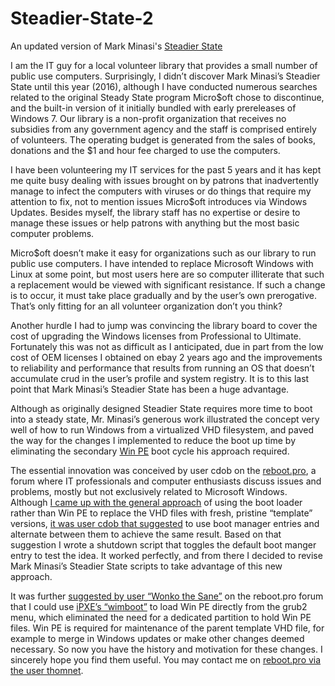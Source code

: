 # Steadier-State-2
An updated version of Mark Minasi's [Steadier State](http://www.steadierstate.com/)

I am the IT guy for a local volunteer library that provides a small number of public use computers. 
Surprisingly, I didn’t discover Mark Minasi’s Steadier State until this year (2016), although I have 
conducted numerous searches related to the original Steady State program Micro$oft chose to discontinue, 
and the built-in version of it initially bundled with early prereleases of Windows 7. 
Our library is a non-profit organization that receives no subsidies from any government agency and the staff
is comprised entirely of volunteers.  The operating budget is generated from the sales of books, donations 
and the $1 and hour fee charged to use the computers.

I have been volunteering my IT services for the past 5 years and it has kept me quite busy dealing with 
issues brought on by patrons that inadvertently manage to infect the computers with viruses or do things 
that require my attention to fix, not to mention issues Micro$oft introduces via Windows Updates. Besides
myself, the library staff has no expertise or desire to manage these issues or help patrons with anything 
but the most basic computer problems.

Micro$oft doesn’t make it easy for organizations such as our library to run public use computers. I have 
intended to replace Microsoft Windows with Linux at some point, but most users here are so computer 
illiterate that such a replacement would be viewed with significant resistance.  If such a change is
to occur, it must take place gradually and by the user’s own prerogative. That’s only fitting for an all
volunteer organization don’t you think?

Another hurdle I had to jump was convincing the library board to cover the cost of upgrading the Windows 
licenses from Professional to Ultimate. Fortunately this was not as difficult as I anticipated, due in part 
from the low cost of OEM licenses I obtained on ebay 2 years ago and the improvements to reliability and 
performance that results from running an OS that doesn’t accumulate crud in the user’s profile and system 
registry.  It is to this last point that Mark Minasi’s Steadier State has been a huge advantage. 

Although as originally designed Steadier State requires more time to boot into a steady state, 
Mr. Minasi’s generous work illustrated the concept very well of how to run Windows from a virtualized VHD filesystem, 
and paved the way for the changes I implemented to reduce the boot up time by eliminating the secondary 
[Win PE](https://en.wikipedia.org/wiki/Windows_Preinstallation_Environment) boot cycle his approach required. 

The essential innovation was conceived by user cdob on the [reboot.pro](http://reboot.pro/), 
a forum where IT professionals and computer enthusiasts discuss issues and problems, mostly but not
exclusively related to Microsoft Windows. Although [I came up with the general approach](http://reboot.pro/topic/21148-boot-vhd-or-winpe-with-grub2/#entry199203) 
of using the boot loader rather than Win PE to replace the VHD files with fresh, pristine “template” versions, 
[it was user cdob that suggested](http://reboot.pro/topic/21148-boot-vhd-or-winpe-with-grub2/#entry199206) to 
use boot manager entries and alternate between them to achieve the same result. Based on that suggestion 
I wrote a shutdown script that toggles the default boot manger entry to test the idea. It worked perfectly, 
and from there I decided to revise Mark Minasi’s Steadier State scripts to take advantage of this new approach. 

It was further [suggested by user “Wonko the Sane”](http://reboot.pro/topic/21148-boot-vhd-or-winpe-with-grub2/#entry199211)
on the reboot.pro forum that I could use [iPXE’s “wimboot”](http://ipxe.org/wimboot) to load Win PE 
directly from the grub2 menu, which eliminated the need for a dedicated partition to hold Win PE files. 
Win PE is required for maintenance of the parent template VHD file, for example to merge in Windows 
updates or make other changes deemed necessary.  So now you have the history and motivation for these changes. 
I sincerely hope you find them useful. You may contact me on 
[reboot.pro via the user thomnet](http://reboot.pro/user/67663-thomnet/).
